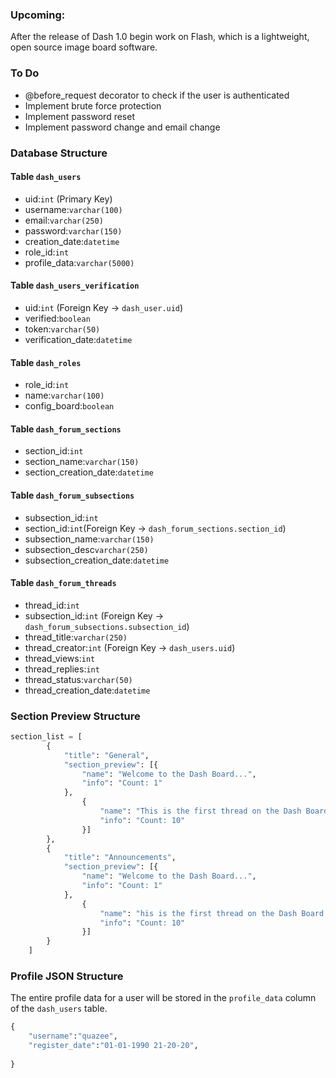 ### Upcoming:
After the release of Dash 1.0 begin work on Flash, which is a lightweight, open source image board software.


### To Do

- @before_request decorator to check if the user is authenticated
- Implement brute force protection
- Implement password reset
- Implement password change and email change

### Database Structure

#### Table `dash_users`

- uid:`int` (Primary Key)
- username:`varchar(100)`
- email:`varchar(250)`
- password:`varchar(150)`
- creation_date:`datetime`
- role_id:`int`
- profile_data:`varchar(5000)`

#### Table `dash_users_verification`

- uid:`int` (Foreign Key -> `dash_user.uid`)
- verified:`boolean`
- token:`varchar(50)`
- verification_date:`datetime`

#### Table `dash_roles`

- role_id:`int`
- name:`varchar(100)`
- config_board:`boolean`

#### Table `dash_forum_sections`

- section_id:`int`
- section_name:`varchar(150)`
- section_creation_date:`datetime`

#### Table `dash_forum_subsections`

- subsection_id:`int`
- section_id:`int`(Foreign Key -> `dash_forum_sections.section_id`)
- subsection_name:`varchar(150)`
- subsection_desc`varchar(250)`
- subsection_creation_date:`datetime`

#### Table `dash_forum_threads`
- thread_id:`int`
- subsection_id:`int` (Foreign Key -> `dash_forum_subsections.subsection_id`)
- thread_title:`varchar(250)`
- thread_creator:`int` (Foreign Key -> `dash_users.uid`)
- thread_views:`int`
- thread_replies:`int`
- thread_status:`varchar(50)`
- thread_creation_date:`datetime`


### Section Preview Structure

```python
section_list = [
        {
            "title": "General",
            "section_preview": [{
                "name": "Welcome to the Dash Board...",
                "info": "Count: 1"
            },
                {
                    "name": "This is the first thread on the Dash Board...",
                    "info": "Count: 10"
                }]
        },
        {
            "title": "Announcements",
            "section_preview": [{
                "name": "Welcome to the Dash Board...",
                "info": "Count: 1"
            },
                {
                    "name": "his is the first thread on the Dash Board...",
                    "info": "Count: 10"
                }]
        }
    ]
```

### Profile JSON Structure

The entire profile data for a user will be stored in the `profile_data` column of the `dash_users` table.

```python
{
    "username":"quazee",
    "register_date":"01-01-1990 21-20-20",
    
}
```




























